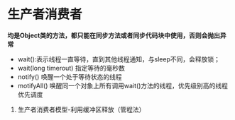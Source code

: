 # 生产者消费者

**均是Object类的方法，都只能在同步方法或者同步代码块中使用，否则会抛出异常**

- wait():表示线程一直等待，直到其他线程通知，与sleep不同，会释放锁；
- wait(long timerout) 指定等待的毫秒数
- notify() 唤醒一个处于等待状态的线程
- motifyAll() 唤醒同一个对象上所有调用wait()方法的线程，优先级别高的线程优先调度


1. 生产者消费者模型-利用缓冲区释放（管程法）